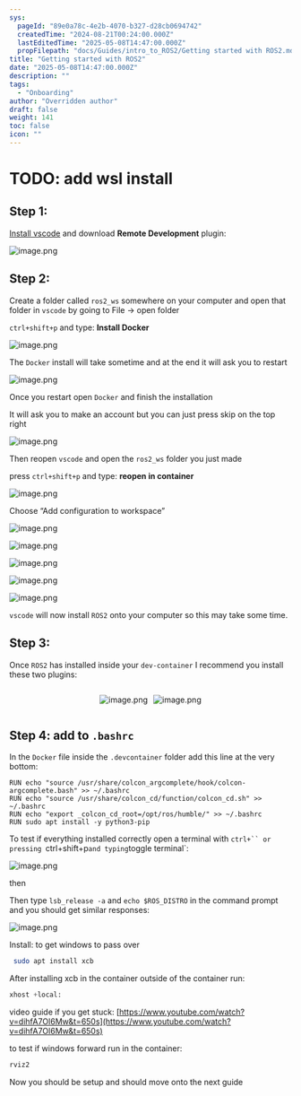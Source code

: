 ```yaml
---
sys:
  pageId: "89e0a78c-4e2b-4070-b327-d28cb0694742"
  createdTime: "2024-08-21T00:24:00.000Z"
  lastEditedTime: "2025-05-08T14:47:00.000Z"
  propFilepath: "docs/Guides/intro_to_ROS2/Getting started with ROS2.md"
title: "Getting started with ROS2"
date: "2025-05-08T14:47:00.000Z"
description: ""
tags:
  - "Onboarding"
author: "Overridden author"
draft: false
weight: 141
toc: false
icon: ""
---
```


# TODO: add wsl install

## Step 1:

[Install vscode](https://code.visualstudio.com/download) and download **Remote Development** plugin:

![image.png](https://prod-files-secure.s3.us-west-2.amazonaws.com/d518164a-d88e-44d1-a4ee-3adb3bd8bce0/efb52993-1881-4a40-b95e-6f020334f022/image.png?X-Amz-Algorithm=AWS4-HMAC-SHA256&X-Amz-Content-Sha256=UNSIGNED-PAYLOAD&X-Amz-Credential=ASIAZI2LB466TIOFUOA7%2F20250509%2Fus-west-2%2Fs3%2Faws4_request&X-Amz-Date=20250509T081214Z&X-Amz-Expires=3600&X-Amz-Security-Token=IQoJb3JpZ2luX2VjEOD%2F%2F%2F%2F%2F%2F%2F%2F%2F%2FwEaCXVzLXdlc3QtMiJHMEUCIQDTeYZrK9EwHCwv30T2rMuK82WsaIpl9uhPnHRQzcJamgIgawdbW5Nkx%2Bwz8E%2FYO8LXwAoZNK%2B8BEsgfOZG7LgNL1EqiAQIif%2F%2F%2F%2F%2F%2F%2F%2F%2F%2FARAAGgw2Mzc0MjMxODM4MDUiDHpnS9i4EE2S6QgxBCrcA1Opu19iP1JN0icThO%2BI0URIgPF4ImEZmOTEjjewUOL2JD0oCltIl53S7L0hrsZR%2ByxXonSaFCWwNctIzWGkvLRTxWg8M4JNFH77qpamC9eKofKi%2B%2FBzRdwzIpZyzR1O6uQLgz1M3LQvkuqrbsrUEHoRiz0s4hZvlIzEv4fXebCE%2Fu908tsVufFHtFxLCJQ7CvI7jW3j5jQbymWBB%2Bqakap08L6hQ3CfVXZptOe6ATLB0fjpc5y0VBZ4tYtRyrS1hYtFinyUPmjBH6S5JEZ9xQp9u6OJPRxv7KBGhLMu7FOaZnToOFR6Z9s%2BNbNOyO8nPykfKryhVd81BZ7h98xQyiAuCGJluBA2R%2BjIMau0SIZEfP7UXgU%2FMf2YwYwU3KMOEWUEstbxiFJlhjPq5frPhQ0vMe0rUk4bWQThNkHjpyBEffEDxUk967hDkmAcIoWkcHOH4wcBVEIx7KWYMnUORlJSSc3IZmVi1JyLNZ8nbZqHSJW09%2FmAfeuw65OX4EqMEW8dsqmWkftN7%2FxIQRx77e7W7u%2B2MNphKV7meBfqe8qX6n3WeFPOkoj48eAnHOM%2BuSVqYC%2B40cgw%2BbkwRHj8Bx%2BM1pJ0%2FSP9eUV%2BD2dN14ggbAbKvqTxNCERCpeDMI7g9sAGOqUBGSYdqLzfu27pbwZ7CoKq6P6BqASWeMcrNqd3Di9QsgreJ8%2Bpec0PKYyn%2FlelRhsnTSLvNyYb0oTRLszXWgfsvJozgJGqrX1XBJqo9V91Udpso0N%2BRrp475RRv5rECI6Zj1bWvvFlyug4l%2B7PRwq%2Bdkph%2BEj72yn2%2B5QEJToYM3Rjcw4mQ4Z00hIEV9IaPQcRe97gfavDUHS9RCZLmRk6HqiczW63&X-Amz-Signature=578fccaaec78f21a28bfedf11e8c62bf318b9302464a7c1276ae81ade47449e6&X-Amz-SignedHeaders=host&x-id=GetObject)

## Step 2:

Create a folder called `ros2_ws` somewhere on your computer and open that folder in `vscode` by going to File → open folder 

`ctrl+shift+p` and type: **Install Docker**

![image.png](https://prod-files-secure.s3.us-west-2.amazonaws.com/d518164a-d88e-44d1-a4ee-3adb3bd8bce0/2269dc0e-1cd5-47ff-bceb-c04ad9b2eab0/image.png?X-Amz-Algorithm=AWS4-HMAC-SHA256&X-Amz-Content-Sha256=UNSIGNED-PAYLOAD&X-Amz-Credential=ASIAZI2LB466TIOFUOA7%2F20250509%2Fus-west-2%2Fs3%2Faws4_request&X-Amz-Date=20250509T081214Z&X-Amz-Expires=3600&X-Amz-Security-Token=IQoJb3JpZ2luX2VjEOD%2F%2F%2F%2F%2F%2F%2F%2F%2F%2FwEaCXVzLXdlc3QtMiJHMEUCIQDTeYZrK9EwHCwv30T2rMuK82WsaIpl9uhPnHRQzcJamgIgawdbW5Nkx%2Bwz8E%2FYO8LXwAoZNK%2B8BEsgfOZG7LgNL1EqiAQIif%2F%2F%2F%2F%2F%2F%2F%2F%2F%2FARAAGgw2Mzc0MjMxODM4MDUiDHpnS9i4EE2S6QgxBCrcA1Opu19iP1JN0icThO%2BI0URIgPF4ImEZmOTEjjewUOL2JD0oCltIl53S7L0hrsZR%2ByxXonSaFCWwNctIzWGkvLRTxWg8M4JNFH77qpamC9eKofKi%2B%2FBzRdwzIpZyzR1O6uQLgz1M3LQvkuqrbsrUEHoRiz0s4hZvlIzEv4fXebCE%2Fu908tsVufFHtFxLCJQ7CvI7jW3j5jQbymWBB%2Bqakap08L6hQ3CfVXZptOe6ATLB0fjpc5y0VBZ4tYtRyrS1hYtFinyUPmjBH6S5JEZ9xQp9u6OJPRxv7KBGhLMu7FOaZnToOFR6Z9s%2BNbNOyO8nPykfKryhVd81BZ7h98xQyiAuCGJluBA2R%2BjIMau0SIZEfP7UXgU%2FMf2YwYwU3KMOEWUEstbxiFJlhjPq5frPhQ0vMe0rUk4bWQThNkHjpyBEffEDxUk967hDkmAcIoWkcHOH4wcBVEIx7KWYMnUORlJSSc3IZmVi1JyLNZ8nbZqHSJW09%2FmAfeuw65OX4EqMEW8dsqmWkftN7%2FxIQRx77e7W7u%2B2MNphKV7meBfqe8qX6n3WeFPOkoj48eAnHOM%2BuSVqYC%2B40cgw%2BbkwRHj8Bx%2BM1pJ0%2FSP9eUV%2BD2dN14ggbAbKvqTxNCERCpeDMI7g9sAGOqUBGSYdqLzfu27pbwZ7CoKq6P6BqASWeMcrNqd3Di9QsgreJ8%2Bpec0PKYyn%2FlelRhsnTSLvNyYb0oTRLszXWgfsvJozgJGqrX1XBJqo9V91Udpso0N%2BRrp475RRv5rECI6Zj1bWvvFlyug4l%2B7PRwq%2Bdkph%2BEj72yn2%2B5QEJToYM3Rjcw4mQ4Z00hIEV9IaPQcRe97gfavDUHS9RCZLmRk6HqiczW63&X-Amz-Signature=d05fa661a384dd3178965bc6f8475118e9cff76148cd6bfb4de4a3d8203fa78d&X-Amz-SignedHeaders=host&x-id=GetObject)

The `Docker` install will take sometime and at the end it will ask you to restart

![image.png](https://prod-files-secure.s3.us-west-2.amazonaws.com/d518164a-d88e-44d1-a4ee-3adb3bd8bce0/ed233f78-be33-4b1f-b89c-9c346c0e961e/image.png?X-Amz-Algorithm=AWS4-HMAC-SHA256&X-Amz-Content-Sha256=UNSIGNED-PAYLOAD&X-Amz-Credential=ASIAZI2LB466TIOFUOA7%2F20250509%2Fus-west-2%2Fs3%2Faws4_request&X-Amz-Date=20250509T081214Z&X-Amz-Expires=3600&X-Amz-Security-Token=IQoJb3JpZ2luX2VjEOD%2F%2F%2F%2F%2F%2F%2F%2F%2F%2FwEaCXVzLXdlc3QtMiJHMEUCIQDTeYZrK9EwHCwv30T2rMuK82WsaIpl9uhPnHRQzcJamgIgawdbW5Nkx%2Bwz8E%2FYO8LXwAoZNK%2B8BEsgfOZG7LgNL1EqiAQIif%2F%2F%2F%2F%2F%2F%2F%2F%2F%2FARAAGgw2Mzc0MjMxODM4MDUiDHpnS9i4EE2S6QgxBCrcA1Opu19iP1JN0icThO%2BI0URIgPF4ImEZmOTEjjewUOL2JD0oCltIl53S7L0hrsZR%2ByxXonSaFCWwNctIzWGkvLRTxWg8M4JNFH77qpamC9eKofKi%2B%2FBzRdwzIpZyzR1O6uQLgz1M3LQvkuqrbsrUEHoRiz0s4hZvlIzEv4fXebCE%2Fu908tsVufFHtFxLCJQ7CvI7jW3j5jQbymWBB%2Bqakap08L6hQ3CfVXZptOe6ATLB0fjpc5y0VBZ4tYtRyrS1hYtFinyUPmjBH6S5JEZ9xQp9u6OJPRxv7KBGhLMu7FOaZnToOFR6Z9s%2BNbNOyO8nPykfKryhVd81BZ7h98xQyiAuCGJluBA2R%2BjIMau0SIZEfP7UXgU%2FMf2YwYwU3KMOEWUEstbxiFJlhjPq5frPhQ0vMe0rUk4bWQThNkHjpyBEffEDxUk967hDkmAcIoWkcHOH4wcBVEIx7KWYMnUORlJSSc3IZmVi1JyLNZ8nbZqHSJW09%2FmAfeuw65OX4EqMEW8dsqmWkftN7%2FxIQRx77e7W7u%2B2MNphKV7meBfqe8qX6n3WeFPOkoj48eAnHOM%2BuSVqYC%2B40cgw%2BbkwRHj8Bx%2BM1pJ0%2FSP9eUV%2BD2dN14ggbAbKvqTxNCERCpeDMI7g9sAGOqUBGSYdqLzfu27pbwZ7CoKq6P6BqASWeMcrNqd3Di9QsgreJ8%2Bpec0PKYyn%2FlelRhsnTSLvNyYb0oTRLszXWgfsvJozgJGqrX1XBJqo9V91Udpso0N%2BRrp475RRv5rECI6Zj1bWvvFlyug4l%2B7PRwq%2Bdkph%2BEj72yn2%2B5QEJToYM3Rjcw4mQ4Z00hIEV9IaPQcRe97gfavDUHS9RCZLmRk6HqiczW63&X-Amz-Signature=66a88eca7759f871c107b6d4ceba0b8c55bb95bce7a293f156698855d1ba3dd8&X-Amz-SignedHeaders=host&x-id=GetObject)

Once you restart open `Docker` and finish the installation

It will ask you to make an account but you can just press skip on the top right

![image.png](https://prod-files-secure.s3.us-west-2.amazonaws.com/d518164a-d88e-44d1-a4ee-3adb3bd8bce0/21010ad9-1659-4fd9-9f59-9932a09b2a3d/image.png?X-Amz-Algorithm=AWS4-HMAC-SHA256&X-Amz-Content-Sha256=UNSIGNED-PAYLOAD&X-Amz-Credential=ASIAZI2LB466TIOFUOA7%2F20250509%2Fus-west-2%2Fs3%2Faws4_request&X-Amz-Date=20250509T081214Z&X-Amz-Expires=3600&X-Amz-Security-Token=IQoJb3JpZ2luX2VjEOD%2F%2F%2F%2F%2F%2F%2F%2F%2F%2FwEaCXVzLXdlc3QtMiJHMEUCIQDTeYZrK9EwHCwv30T2rMuK82WsaIpl9uhPnHRQzcJamgIgawdbW5Nkx%2Bwz8E%2FYO8LXwAoZNK%2B8BEsgfOZG7LgNL1EqiAQIif%2F%2F%2F%2F%2F%2F%2F%2F%2F%2FARAAGgw2Mzc0MjMxODM4MDUiDHpnS9i4EE2S6QgxBCrcA1Opu19iP1JN0icThO%2BI0URIgPF4ImEZmOTEjjewUOL2JD0oCltIl53S7L0hrsZR%2ByxXonSaFCWwNctIzWGkvLRTxWg8M4JNFH77qpamC9eKofKi%2B%2FBzRdwzIpZyzR1O6uQLgz1M3LQvkuqrbsrUEHoRiz0s4hZvlIzEv4fXebCE%2Fu908tsVufFHtFxLCJQ7CvI7jW3j5jQbymWBB%2Bqakap08L6hQ3CfVXZptOe6ATLB0fjpc5y0VBZ4tYtRyrS1hYtFinyUPmjBH6S5JEZ9xQp9u6OJPRxv7KBGhLMu7FOaZnToOFR6Z9s%2BNbNOyO8nPykfKryhVd81BZ7h98xQyiAuCGJluBA2R%2BjIMau0SIZEfP7UXgU%2FMf2YwYwU3KMOEWUEstbxiFJlhjPq5frPhQ0vMe0rUk4bWQThNkHjpyBEffEDxUk967hDkmAcIoWkcHOH4wcBVEIx7KWYMnUORlJSSc3IZmVi1JyLNZ8nbZqHSJW09%2FmAfeuw65OX4EqMEW8dsqmWkftN7%2FxIQRx77e7W7u%2B2MNphKV7meBfqe8qX6n3WeFPOkoj48eAnHOM%2BuSVqYC%2B40cgw%2BbkwRHj8Bx%2BM1pJ0%2FSP9eUV%2BD2dN14ggbAbKvqTxNCERCpeDMI7g9sAGOqUBGSYdqLzfu27pbwZ7CoKq6P6BqASWeMcrNqd3Di9QsgreJ8%2Bpec0PKYyn%2FlelRhsnTSLvNyYb0oTRLszXWgfsvJozgJGqrX1XBJqo9V91Udpso0N%2BRrp475RRv5rECI6Zj1bWvvFlyug4l%2B7PRwq%2Bdkph%2BEj72yn2%2B5QEJToYM3Rjcw4mQ4Z00hIEV9IaPQcRe97gfavDUHS9RCZLmRk6HqiczW63&X-Amz-Signature=5a0d0f469f658527e59af47faf2c47ff6cfd32ae1ad09d6e48b971eb5480f405&X-Amz-SignedHeaders=host&x-id=GetObject)

Then reopen `vscode` and open the `ros2_ws` folder you just made

press `ctrl+shift+p` and type: **reopen in container**

![image.png](https://prod-files-secure.s3.us-west-2.amazonaws.com/d518164a-d88e-44d1-a4ee-3adb3bd8bce0/4e93b8c2-41ad-488c-8095-c74205196118/image.png?X-Amz-Algorithm=AWS4-HMAC-SHA256&X-Amz-Content-Sha256=UNSIGNED-PAYLOAD&X-Amz-Credential=ASIAZI2LB466TIOFUOA7%2F20250509%2Fus-west-2%2Fs3%2Faws4_request&X-Amz-Date=20250509T081214Z&X-Amz-Expires=3600&X-Amz-Security-Token=IQoJb3JpZ2luX2VjEOD%2F%2F%2F%2F%2F%2F%2F%2F%2F%2FwEaCXVzLXdlc3QtMiJHMEUCIQDTeYZrK9EwHCwv30T2rMuK82WsaIpl9uhPnHRQzcJamgIgawdbW5Nkx%2Bwz8E%2FYO8LXwAoZNK%2B8BEsgfOZG7LgNL1EqiAQIif%2F%2F%2F%2F%2F%2F%2F%2F%2F%2FARAAGgw2Mzc0MjMxODM4MDUiDHpnS9i4EE2S6QgxBCrcA1Opu19iP1JN0icThO%2BI0URIgPF4ImEZmOTEjjewUOL2JD0oCltIl53S7L0hrsZR%2ByxXonSaFCWwNctIzWGkvLRTxWg8M4JNFH77qpamC9eKofKi%2B%2FBzRdwzIpZyzR1O6uQLgz1M3LQvkuqrbsrUEHoRiz0s4hZvlIzEv4fXebCE%2Fu908tsVufFHtFxLCJQ7CvI7jW3j5jQbymWBB%2Bqakap08L6hQ3CfVXZptOe6ATLB0fjpc5y0VBZ4tYtRyrS1hYtFinyUPmjBH6S5JEZ9xQp9u6OJPRxv7KBGhLMu7FOaZnToOFR6Z9s%2BNbNOyO8nPykfKryhVd81BZ7h98xQyiAuCGJluBA2R%2BjIMau0SIZEfP7UXgU%2FMf2YwYwU3KMOEWUEstbxiFJlhjPq5frPhQ0vMe0rUk4bWQThNkHjpyBEffEDxUk967hDkmAcIoWkcHOH4wcBVEIx7KWYMnUORlJSSc3IZmVi1JyLNZ8nbZqHSJW09%2FmAfeuw65OX4EqMEW8dsqmWkftN7%2FxIQRx77e7W7u%2B2MNphKV7meBfqe8qX6n3WeFPOkoj48eAnHOM%2BuSVqYC%2B40cgw%2BbkwRHj8Bx%2BM1pJ0%2FSP9eUV%2BD2dN14ggbAbKvqTxNCERCpeDMI7g9sAGOqUBGSYdqLzfu27pbwZ7CoKq6P6BqASWeMcrNqd3Di9QsgreJ8%2Bpec0PKYyn%2FlelRhsnTSLvNyYb0oTRLszXWgfsvJozgJGqrX1XBJqo9V91Udpso0N%2BRrp475RRv5rECI6Zj1bWvvFlyug4l%2B7PRwq%2Bdkph%2BEj72yn2%2B5QEJToYM3Rjcw4mQ4Z00hIEV9IaPQcRe97gfavDUHS9RCZLmRk6HqiczW63&X-Amz-Signature=572ad82a4f6fa8ab7d631a37e803efe40b8ba4393fa022956a43a6f692640311&X-Amz-SignedHeaders=host&x-id=GetObject)

Choose “Add configuration to workspace”

![image.png](https://prod-files-secure.s3.us-west-2.amazonaws.com/d518164a-d88e-44d1-a4ee-3adb3bd8bce0/9560b282-5060-4989-ba37-97e7b2c22476/image.png?X-Amz-Algorithm=AWS4-HMAC-SHA256&X-Amz-Content-Sha256=UNSIGNED-PAYLOAD&X-Amz-Credential=ASIAZI2LB466TIOFUOA7%2F20250509%2Fus-west-2%2Fs3%2Faws4_request&X-Amz-Date=20250509T081214Z&X-Amz-Expires=3600&X-Amz-Security-Token=IQoJb3JpZ2luX2VjEOD%2F%2F%2F%2F%2F%2F%2F%2F%2F%2FwEaCXVzLXdlc3QtMiJHMEUCIQDTeYZrK9EwHCwv30T2rMuK82WsaIpl9uhPnHRQzcJamgIgawdbW5Nkx%2Bwz8E%2FYO8LXwAoZNK%2B8BEsgfOZG7LgNL1EqiAQIif%2F%2F%2F%2F%2F%2F%2F%2F%2F%2FARAAGgw2Mzc0MjMxODM4MDUiDHpnS9i4EE2S6QgxBCrcA1Opu19iP1JN0icThO%2BI0URIgPF4ImEZmOTEjjewUOL2JD0oCltIl53S7L0hrsZR%2ByxXonSaFCWwNctIzWGkvLRTxWg8M4JNFH77qpamC9eKofKi%2B%2FBzRdwzIpZyzR1O6uQLgz1M3LQvkuqrbsrUEHoRiz0s4hZvlIzEv4fXebCE%2Fu908tsVufFHtFxLCJQ7CvI7jW3j5jQbymWBB%2Bqakap08L6hQ3CfVXZptOe6ATLB0fjpc5y0VBZ4tYtRyrS1hYtFinyUPmjBH6S5JEZ9xQp9u6OJPRxv7KBGhLMu7FOaZnToOFR6Z9s%2BNbNOyO8nPykfKryhVd81BZ7h98xQyiAuCGJluBA2R%2BjIMau0SIZEfP7UXgU%2FMf2YwYwU3KMOEWUEstbxiFJlhjPq5frPhQ0vMe0rUk4bWQThNkHjpyBEffEDxUk967hDkmAcIoWkcHOH4wcBVEIx7KWYMnUORlJSSc3IZmVi1JyLNZ8nbZqHSJW09%2FmAfeuw65OX4EqMEW8dsqmWkftN7%2FxIQRx77e7W7u%2B2MNphKV7meBfqe8qX6n3WeFPOkoj48eAnHOM%2BuSVqYC%2B40cgw%2BbkwRHj8Bx%2BM1pJ0%2FSP9eUV%2BD2dN14ggbAbKvqTxNCERCpeDMI7g9sAGOqUBGSYdqLzfu27pbwZ7CoKq6P6BqASWeMcrNqd3Di9QsgreJ8%2Bpec0PKYyn%2FlelRhsnTSLvNyYb0oTRLszXWgfsvJozgJGqrX1XBJqo9V91Udpso0N%2BRrp475RRv5rECI6Zj1bWvvFlyug4l%2B7PRwq%2Bdkph%2BEj72yn2%2B5QEJToYM3Rjcw4mQ4Z00hIEV9IaPQcRe97gfavDUHS9RCZLmRk6HqiczW63&X-Amz-Signature=b71f1ff73271c7572048f8a3c56438696d8f86c26896c0bef71145bfc5f11871&X-Amz-SignedHeaders=host&x-id=GetObject)

![image.png](https://prod-files-secure.s3.us-west-2.amazonaws.com/d518164a-d88e-44d1-a4ee-3adb3bd8bce0/2ee63f81-886b-48e8-a553-dc6e5eac99e4/image.png?X-Amz-Algorithm=AWS4-HMAC-SHA256&X-Amz-Content-Sha256=UNSIGNED-PAYLOAD&X-Amz-Credential=ASIAZI2LB466TIOFUOA7%2F20250509%2Fus-west-2%2Fs3%2Faws4_request&X-Amz-Date=20250509T081214Z&X-Amz-Expires=3600&X-Amz-Security-Token=IQoJb3JpZ2luX2VjEOD%2F%2F%2F%2F%2F%2F%2F%2F%2F%2FwEaCXVzLXdlc3QtMiJHMEUCIQDTeYZrK9EwHCwv30T2rMuK82WsaIpl9uhPnHRQzcJamgIgawdbW5Nkx%2Bwz8E%2FYO8LXwAoZNK%2B8BEsgfOZG7LgNL1EqiAQIif%2F%2F%2F%2F%2F%2F%2F%2F%2F%2FARAAGgw2Mzc0MjMxODM4MDUiDHpnS9i4EE2S6QgxBCrcA1Opu19iP1JN0icThO%2BI0URIgPF4ImEZmOTEjjewUOL2JD0oCltIl53S7L0hrsZR%2ByxXonSaFCWwNctIzWGkvLRTxWg8M4JNFH77qpamC9eKofKi%2B%2FBzRdwzIpZyzR1O6uQLgz1M3LQvkuqrbsrUEHoRiz0s4hZvlIzEv4fXebCE%2Fu908tsVufFHtFxLCJQ7CvI7jW3j5jQbymWBB%2Bqakap08L6hQ3CfVXZptOe6ATLB0fjpc5y0VBZ4tYtRyrS1hYtFinyUPmjBH6S5JEZ9xQp9u6OJPRxv7KBGhLMu7FOaZnToOFR6Z9s%2BNbNOyO8nPykfKryhVd81BZ7h98xQyiAuCGJluBA2R%2BjIMau0SIZEfP7UXgU%2FMf2YwYwU3KMOEWUEstbxiFJlhjPq5frPhQ0vMe0rUk4bWQThNkHjpyBEffEDxUk967hDkmAcIoWkcHOH4wcBVEIx7KWYMnUORlJSSc3IZmVi1JyLNZ8nbZqHSJW09%2FmAfeuw65OX4EqMEW8dsqmWkftN7%2FxIQRx77e7W7u%2B2MNphKV7meBfqe8qX6n3WeFPOkoj48eAnHOM%2BuSVqYC%2B40cgw%2BbkwRHj8Bx%2BM1pJ0%2FSP9eUV%2BD2dN14ggbAbKvqTxNCERCpeDMI7g9sAGOqUBGSYdqLzfu27pbwZ7CoKq6P6BqASWeMcrNqd3Di9QsgreJ8%2Bpec0PKYyn%2FlelRhsnTSLvNyYb0oTRLszXWgfsvJozgJGqrX1XBJqo9V91Udpso0N%2BRrp475RRv5rECI6Zj1bWvvFlyug4l%2B7PRwq%2Bdkph%2BEj72yn2%2B5QEJToYM3Rjcw4mQ4Z00hIEV9IaPQcRe97gfavDUHS9RCZLmRk6HqiczW63&X-Amz-Signature=22c30a1ba5aa71828e93d9d1cbbc557f48b69d8da5f8634c8ac4eb6c138707cf&X-Amz-SignedHeaders=host&x-id=GetObject)

![image.png](https://prod-files-secure.s3.us-west-2.amazonaws.com/d518164a-d88e-44d1-a4ee-3adb3bd8bce0/ae1580b2-b048-407e-aed9-b584224a7a04/image.png?X-Amz-Algorithm=AWS4-HMAC-SHA256&X-Amz-Content-Sha256=UNSIGNED-PAYLOAD&X-Amz-Credential=ASIAZI2LB466TIOFUOA7%2F20250509%2Fus-west-2%2Fs3%2Faws4_request&X-Amz-Date=20250509T081214Z&X-Amz-Expires=3600&X-Amz-Security-Token=IQoJb3JpZ2luX2VjEOD%2F%2F%2F%2F%2F%2F%2F%2F%2F%2FwEaCXVzLXdlc3QtMiJHMEUCIQDTeYZrK9EwHCwv30T2rMuK82WsaIpl9uhPnHRQzcJamgIgawdbW5Nkx%2Bwz8E%2FYO8LXwAoZNK%2B8BEsgfOZG7LgNL1EqiAQIif%2F%2F%2F%2F%2F%2F%2F%2F%2F%2FARAAGgw2Mzc0MjMxODM4MDUiDHpnS9i4EE2S6QgxBCrcA1Opu19iP1JN0icThO%2BI0URIgPF4ImEZmOTEjjewUOL2JD0oCltIl53S7L0hrsZR%2ByxXonSaFCWwNctIzWGkvLRTxWg8M4JNFH77qpamC9eKofKi%2B%2FBzRdwzIpZyzR1O6uQLgz1M3LQvkuqrbsrUEHoRiz0s4hZvlIzEv4fXebCE%2Fu908tsVufFHtFxLCJQ7CvI7jW3j5jQbymWBB%2Bqakap08L6hQ3CfVXZptOe6ATLB0fjpc5y0VBZ4tYtRyrS1hYtFinyUPmjBH6S5JEZ9xQp9u6OJPRxv7KBGhLMu7FOaZnToOFR6Z9s%2BNbNOyO8nPykfKryhVd81BZ7h98xQyiAuCGJluBA2R%2BjIMau0SIZEfP7UXgU%2FMf2YwYwU3KMOEWUEstbxiFJlhjPq5frPhQ0vMe0rUk4bWQThNkHjpyBEffEDxUk967hDkmAcIoWkcHOH4wcBVEIx7KWYMnUORlJSSc3IZmVi1JyLNZ8nbZqHSJW09%2FmAfeuw65OX4EqMEW8dsqmWkftN7%2FxIQRx77e7W7u%2B2MNphKV7meBfqe8qX6n3WeFPOkoj48eAnHOM%2BuSVqYC%2B40cgw%2BbkwRHj8Bx%2BM1pJ0%2FSP9eUV%2BD2dN14ggbAbKvqTxNCERCpeDMI7g9sAGOqUBGSYdqLzfu27pbwZ7CoKq6P6BqASWeMcrNqd3Di9QsgreJ8%2Bpec0PKYyn%2FlelRhsnTSLvNyYb0oTRLszXWgfsvJozgJGqrX1XBJqo9V91Udpso0N%2BRrp475RRv5rECI6Zj1bWvvFlyug4l%2B7PRwq%2Bdkph%2BEj72yn2%2B5QEJToYM3Rjcw4mQ4Z00hIEV9IaPQcRe97gfavDUHS9RCZLmRk6HqiczW63&X-Amz-Signature=c1071f2555b9d50d38889fd739b27bf3fcf11942b826777956ca3b50ebcf3722&X-Amz-SignedHeaders=host&x-id=GetObject)

![image.png](https://prod-files-secure.s3.us-west-2.amazonaws.com/d518164a-d88e-44d1-a4ee-3adb3bd8bce0/53255b28-f75e-430f-b9e3-c0ac8577e42b/image.png?X-Amz-Algorithm=AWS4-HMAC-SHA256&X-Amz-Content-Sha256=UNSIGNED-PAYLOAD&X-Amz-Credential=ASIAZI2LB466TIOFUOA7%2F20250509%2Fus-west-2%2Fs3%2Faws4_request&X-Amz-Date=20250509T081214Z&X-Amz-Expires=3600&X-Amz-Security-Token=IQoJb3JpZ2luX2VjEOD%2F%2F%2F%2F%2F%2F%2F%2F%2F%2FwEaCXVzLXdlc3QtMiJHMEUCIQDTeYZrK9EwHCwv30T2rMuK82WsaIpl9uhPnHRQzcJamgIgawdbW5Nkx%2Bwz8E%2FYO8LXwAoZNK%2B8BEsgfOZG7LgNL1EqiAQIif%2F%2F%2F%2F%2F%2F%2F%2F%2F%2FARAAGgw2Mzc0MjMxODM4MDUiDHpnS9i4EE2S6QgxBCrcA1Opu19iP1JN0icThO%2BI0URIgPF4ImEZmOTEjjewUOL2JD0oCltIl53S7L0hrsZR%2ByxXonSaFCWwNctIzWGkvLRTxWg8M4JNFH77qpamC9eKofKi%2B%2FBzRdwzIpZyzR1O6uQLgz1M3LQvkuqrbsrUEHoRiz0s4hZvlIzEv4fXebCE%2Fu908tsVufFHtFxLCJQ7CvI7jW3j5jQbymWBB%2Bqakap08L6hQ3CfVXZptOe6ATLB0fjpc5y0VBZ4tYtRyrS1hYtFinyUPmjBH6S5JEZ9xQp9u6OJPRxv7KBGhLMu7FOaZnToOFR6Z9s%2BNbNOyO8nPykfKryhVd81BZ7h98xQyiAuCGJluBA2R%2BjIMau0SIZEfP7UXgU%2FMf2YwYwU3KMOEWUEstbxiFJlhjPq5frPhQ0vMe0rUk4bWQThNkHjpyBEffEDxUk967hDkmAcIoWkcHOH4wcBVEIx7KWYMnUORlJSSc3IZmVi1JyLNZ8nbZqHSJW09%2FmAfeuw65OX4EqMEW8dsqmWkftN7%2FxIQRx77e7W7u%2B2MNphKV7meBfqe8qX6n3WeFPOkoj48eAnHOM%2BuSVqYC%2B40cgw%2BbkwRHj8Bx%2BM1pJ0%2FSP9eUV%2BD2dN14ggbAbKvqTxNCERCpeDMI7g9sAGOqUBGSYdqLzfu27pbwZ7CoKq6P6BqASWeMcrNqd3Di9QsgreJ8%2Bpec0PKYyn%2FlelRhsnTSLvNyYb0oTRLszXWgfsvJozgJGqrX1XBJqo9V91Udpso0N%2BRrp475RRv5rECI6Zj1bWvvFlyug4l%2B7PRwq%2Bdkph%2BEj72yn2%2B5QEJToYM3Rjcw4mQ4Z00hIEV9IaPQcRe97gfavDUHS9RCZLmRk6HqiczW63&X-Amz-Signature=d6380cbaa2c76a6ca23bc515532a789142875c2b4cce041a21d20ccce10a85c0&X-Amz-SignedHeaders=host&x-id=GetObject)

![image.png](https://prod-files-secure.s3.us-west-2.amazonaws.com/d518164a-d88e-44d1-a4ee-3adb3bd8bce0/7c562767-5af9-4ffb-97d1-327bcdf4ee00/image.png?X-Amz-Algorithm=AWS4-HMAC-SHA256&X-Amz-Content-Sha256=UNSIGNED-PAYLOAD&X-Amz-Credential=ASIAZI2LB466TIOFUOA7%2F20250509%2Fus-west-2%2Fs3%2Faws4_request&X-Amz-Date=20250509T081214Z&X-Amz-Expires=3600&X-Amz-Security-Token=IQoJb3JpZ2luX2VjEOD%2F%2F%2F%2F%2F%2F%2F%2F%2F%2FwEaCXVzLXdlc3QtMiJHMEUCIQDTeYZrK9EwHCwv30T2rMuK82WsaIpl9uhPnHRQzcJamgIgawdbW5Nkx%2Bwz8E%2FYO8LXwAoZNK%2B8BEsgfOZG7LgNL1EqiAQIif%2F%2F%2F%2F%2F%2F%2F%2F%2F%2FARAAGgw2Mzc0MjMxODM4MDUiDHpnS9i4EE2S6QgxBCrcA1Opu19iP1JN0icThO%2BI0URIgPF4ImEZmOTEjjewUOL2JD0oCltIl53S7L0hrsZR%2ByxXonSaFCWwNctIzWGkvLRTxWg8M4JNFH77qpamC9eKofKi%2B%2FBzRdwzIpZyzR1O6uQLgz1M3LQvkuqrbsrUEHoRiz0s4hZvlIzEv4fXebCE%2Fu908tsVufFHtFxLCJQ7CvI7jW3j5jQbymWBB%2Bqakap08L6hQ3CfVXZptOe6ATLB0fjpc5y0VBZ4tYtRyrS1hYtFinyUPmjBH6S5JEZ9xQp9u6OJPRxv7KBGhLMu7FOaZnToOFR6Z9s%2BNbNOyO8nPykfKryhVd81BZ7h98xQyiAuCGJluBA2R%2BjIMau0SIZEfP7UXgU%2FMf2YwYwU3KMOEWUEstbxiFJlhjPq5frPhQ0vMe0rUk4bWQThNkHjpyBEffEDxUk967hDkmAcIoWkcHOH4wcBVEIx7KWYMnUORlJSSc3IZmVi1JyLNZ8nbZqHSJW09%2FmAfeuw65OX4EqMEW8dsqmWkftN7%2FxIQRx77e7W7u%2B2MNphKV7meBfqe8qX6n3WeFPOkoj48eAnHOM%2BuSVqYC%2B40cgw%2BbkwRHj8Bx%2BM1pJ0%2FSP9eUV%2BD2dN14ggbAbKvqTxNCERCpeDMI7g9sAGOqUBGSYdqLzfu27pbwZ7CoKq6P6BqASWeMcrNqd3Di9QsgreJ8%2Bpec0PKYyn%2FlelRhsnTSLvNyYb0oTRLszXWgfsvJozgJGqrX1XBJqo9V91Udpso0N%2BRrp475RRv5rECI6Zj1bWvvFlyug4l%2B7PRwq%2Bdkph%2BEj72yn2%2B5QEJToYM3Rjcw4mQ4Z00hIEV9IaPQcRe97gfavDUHS9RCZLmRk6HqiczW63&X-Amz-Signature=93d351d769557acb9799bde9007714c67e081e87d93b12a20c2e59b60cc26867&X-Amz-SignedHeaders=host&x-id=GetObject)

`vscode` will now install `ROS2` onto your computer so this may take some time.

## Step 3:

Once `ROS2` has installed inside your `dev-container` I recommend you install these two plugins:

<div style="display: flex;flex-direction: row; column-gap:10px; max-width: 630px;justify-content: center;">
<div>

![image.png](https://prod-files-secure.s3.us-west-2.amazonaws.com/d518164a-d88e-44d1-a4ee-3adb3bd8bce0/3fc3d550-5a54-4ba1-ba6b-faa01cdb7369/image.png?X-Amz-Algorithm=AWS4-HMAC-SHA256&X-Amz-Content-Sha256=UNSIGNED-PAYLOAD&X-Amz-Credential=ASIAZI2LB466QUHHQQED%2F20250509%2Fus-west-2%2Fs3%2Faws4_request&X-Amz-Date=20250509T081223Z&X-Amz-Expires=3600&X-Amz-Security-Token=IQoJb3JpZ2luX2VjEOD%2F%2F%2F%2F%2F%2F%2F%2F%2F%2FwEaCXVzLXdlc3QtMiJGMEQCIE4OI%2BgK5USHCniV57wYvrUOMzlqADXi5wlMMbSn8o%2FXAiAhQCIa7wDuoBo24J2y5cyDUKJZpjc4wzqSbf41kGu5pSqIBAiJ%2F%2F%2F%2F%2F%2F%2F%2F%2F%2F8BEAAaDDYzNzQyMzE4MzgwNSIMzyPhLXnLjmjOCYDiKtwDyRwLrigWgEP7iAOZEAvEt1O9hGusTKXYCKdbBYCliw77zqMRtm4mTHsGnanD7jQVB0TliTdMMwzIxbfgBHsp0hiL9%2BdzUqhUpymEorj4wotLCoOoV7f%2Ft4HjN%2BzAeoFluj9EW8m5Xf2A8wexCo2rxXYw6TgWtcW04V234BFHG5R5Ju5f6Vl33h9mdX6dq5bP1a5H6ARPz1nN3RNXWuBtw3ctzmEMbN9iSqiYehRKv%2FM7ERLwqfCyjQx5PDraAbgPFyl4ZVzYVDYerxf95wIyPnhb20NyDdyUq%2FRGkWKIQNy67ylsc7M8I%2FoyuxAx2hMIiUiRJJn6L3C%2BPbpz6F38iTSk%2BaegAXNQPeF0SFwOeg8z0jqLeYkPaKPgkWzIrpsOfV7le7CKDoB3Cb8h%2F%2FyS%2B4D12WziUsH54vqYVTyyDYRQNrhwYwOhPalxRtfJOS7QENPjP92RFb%2B7g6ulOwOyiWJna%2Fm7PK25x%2F1WTtWWuP%2FQwuWf1OcW04RiCGtL%2BCwEAwKYJuNXJXsiOYw3aPUE99MTl2PW%2Bb7nHE2ntseCUOqwn1TSa21%2BStP8MWDmcm3zNLFLB3kDbNban5eJsU8Ku9xZ%2Bh0kFp7BZDXzLsCnor3OrMUvl2N8CBOE4jIwieD2wAY6pgECx7RSVOrH%2F2q6Aicjudysj0VpNj8%2F0cdV35n0tRo1Sta0YviXF3dvXmAh7WZb0nEIICp75atKQc9YsQxfWg44av3jQf3mpgqhCsrFTUGEzIexb4abhiGjsW2Txep9EcJ6nVnpQkvOdTsDCkbMZSQnWZqKlYJqbvWFhK9bDypLoeP%2BLjkBlDx5kjn7JABnxq2dW5gJKf%2FMp4A91DdUK0ywKgoO0HDM&X-Amz-Signature=b1570dcbdf85ea12eb501b94a0ae641b69727248e61003d61a9935f4d71a7e52&X-Amz-SignedHeaders=host&x-id=GetObject)

</div>
<div>

![image.png](https://prod-files-secure.s3.us-west-2.amazonaws.com/d518164a-d88e-44d1-a4ee-3adb3bd8bce0/d994cc66-13c2-4093-a5a3-f84cf4601a82/image.png?X-Amz-Algorithm=AWS4-HMAC-SHA256&X-Amz-Content-Sha256=UNSIGNED-PAYLOAD&X-Amz-Credential=ASIAZI2LB466XAYEQAG4%2F20250509%2Fus-west-2%2Fs3%2Faws4_request&X-Amz-Date=20250509T081223Z&X-Amz-Expires=3600&X-Amz-Security-Token=IQoJb3JpZ2luX2VjEOD%2F%2F%2F%2F%2F%2F%2F%2F%2F%2FwEaCXVzLXdlc3QtMiJHMEUCIQDJr2QGfk2FklmJzk89JwYcudlOde%2Bj4WjJ02W3QZJh4gIgZrK92GtszcG8LF1w7MCJWQ7%2BAeO8ZU7e0zFI5D03VcUqiAQIif%2F%2F%2F%2F%2F%2F%2F%2F%2F%2FARAAGgw2Mzc0MjMxODM4MDUiDDWZPOWTG4lS6SZcQircAzVdcy594Jzdxuyp1PmNeoD90mDtEPIPTzncIE0SXDbkdXztrDcM7kDeH5JpIC%2FX7hER1r7l3Wvbn7ZdEHuxJ56W17ikTwaPFMN34N7lPszioWz5vBlE0MIEIU7jNitfGSjoRAhoigBSe9HQSynlwzwh%2FCtR7%2ByeZxK7UuCdQOWNGJCqoLrgxZ%2FKiHhKiYpcoI1UDWJ%2FzLxMGaiZ%2FO%2FhLR3vpwTlqZKbIXY7WgA3Qy6wPUXcNotnOX%2BYxBJ%2Fc3qqDov3gs1hVgw1r%2BTruQpf2ThFxENK%2Bk3hv%2FrsfsuN%2FWj0auP96NqXIO99xSfflIv7TlkrnIHhpZHBxfhCmP0Vq1iK9I2l9NOpKSw4ZeuyperGq%2F5teLOP2997FZCekvHTZxnWCNFF%2BGQyShr2p8uBvb97NDiDRlfvZIRKUeLXTS2mN9zz41GFPJexHYcHCGI8%2F0J6N6QfeRg2SQF%2F09D2IahzPT%2FqPwnthnRVixFnRVqpWdJkd7Nq9DtEecOg13oKRIRjKBFq9w4d67JbkeL8Q0Lf3spQGg7KeAEfp3T9le3OJWKAn5x9%2BYRHPjCCsLHvsrdrlVYWthQ98eL%2Fz7PrOjt6E8nGPvN2nGjWQ0RhTeTJ9Ifiv6V5HG7KKveSMJ%2Fg9sAGOqUB3N4CjI5QUe9dqtvUMH5SYCN7KVGhTC%2F3lXquJIyv%2FoeOqRVCqt5vHrNzgqUuvWfT2CVOcKj94SwIBOoOBQkN6HHdw5PrTRFeL0OUtBugc2pGQNdrYerH0m2edq2ZoW%2FJ9JaKzbzd9uonpo%2FEiJNEwFML%2FJSR%2FOaJz%2FDGPtMfCSqH8BFggaFo4D3k2O2k9wgfVnpMH07T5gk5xuZfcQmyPX4w6HK8&X-Amz-Signature=70f556ace2605de672817bdb20f7671aa7f763d28ac9b0819de27a2ca2f39631&X-Amz-SignedHeaders=host&x-id=GetObject)

</div>
</div>

## Step 4: add to `.bashrc`

In the `Docker` file inside the `.devcontainer` folder add this line at the very bottom: 

```docker
RUN echo "source /usr/share/colcon_argcomplete/hook/colcon-argcomplete.bash" >> ~/.bashrc
RUN echo "source /usr/share/colcon_cd/function/colcon_cd.sh" >> ~/.bashrc
RUN echo "export _colcon_cd_root=/opt/ros/humble/" >> ~/.bashrc
RUN sudo apt install -y python3-pip 
```

To test if everything installed correctly open a terminal with `ctrl+`` or pressing `ctrl+shift+p` and typing `toggle terminal`:

![image.png](https://prod-files-secure.s3.us-west-2.amazonaws.com/d518164a-d88e-44d1-a4ee-3adb3bd8bce0/6a4943d8-b04e-4c02-9a58-775f3384d1a5/image.png?X-Amz-Algorithm=AWS4-HMAC-SHA256&X-Amz-Content-Sha256=UNSIGNED-PAYLOAD&X-Amz-Credential=ASIAZI2LB466TIOFUOA7%2F20250509%2Fus-west-2%2Fs3%2Faws4_request&X-Amz-Date=20250509T081214Z&X-Amz-Expires=3600&X-Amz-Security-Token=IQoJb3JpZ2luX2VjEOD%2F%2F%2F%2F%2F%2F%2F%2F%2F%2FwEaCXVzLXdlc3QtMiJHMEUCIQDTeYZrK9EwHCwv30T2rMuK82WsaIpl9uhPnHRQzcJamgIgawdbW5Nkx%2Bwz8E%2FYO8LXwAoZNK%2B8BEsgfOZG7LgNL1EqiAQIif%2F%2F%2F%2F%2F%2F%2F%2F%2F%2FARAAGgw2Mzc0MjMxODM4MDUiDHpnS9i4EE2S6QgxBCrcA1Opu19iP1JN0icThO%2BI0URIgPF4ImEZmOTEjjewUOL2JD0oCltIl53S7L0hrsZR%2ByxXonSaFCWwNctIzWGkvLRTxWg8M4JNFH77qpamC9eKofKi%2B%2FBzRdwzIpZyzR1O6uQLgz1M3LQvkuqrbsrUEHoRiz0s4hZvlIzEv4fXebCE%2Fu908tsVufFHtFxLCJQ7CvI7jW3j5jQbymWBB%2Bqakap08L6hQ3CfVXZptOe6ATLB0fjpc5y0VBZ4tYtRyrS1hYtFinyUPmjBH6S5JEZ9xQp9u6OJPRxv7KBGhLMu7FOaZnToOFR6Z9s%2BNbNOyO8nPykfKryhVd81BZ7h98xQyiAuCGJluBA2R%2BjIMau0SIZEfP7UXgU%2FMf2YwYwU3KMOEWUEstbxiFJlhjPq5frPhQ0vMe0rUk4bWQThNkHjpyBEffEDxUk967hDkmAcIoWkcHOH4wcBVEIx7KWYMnUORlJSSc3IZmVi1JyLNZ8nbZqHSJW09%2FmAfeuw65OX4EqMEW8dsqmWkftN7%2FxIQRx77e7W7u%2B2MNphKV7meBfqe8qX6n3WeFPOkoj48eAnHOM%2BuSVqYC%2B40cgw%2BbkwRHj8Bx%2BM1pJ0%2FSP9eUV%2BD2dN14ggbAbKvqTxNCERCpeDMI7g9sAGOqUBGSYdqLzfu27pbwZ7CoKq6P6BqASWeMcrNqd3Di9QsgreJ8%2Bpec0PKYyn%2FlelRhsnTSLvNyYb0oTRLszXWgfsvJozgJGqrX1XBJqo9V91Udpso0N%2BRrp475RRv5rECI6Zj1bWvvFlyug4l%2B7PRwq%2Bdkph%2BEj72yn2%2B5QEJToYM3Rjcw4mQ4Z00hIEV9IaPQcRe97gfavDUHS9RCZLmRk6HqiczW63&X-Amz-Signature=ea67ebaa9322eafcb73dfa02f37c579db724f7a331a5db90be32d17c428471cf&X-Amz-SignedHeaders=host&x-id=GetObject)

then 

Then type `lsb_release -a` and `echo $ROS_DISTRO` in the command prompt and you should get similar responses:

![image.png](https://prod-files-secure.s3.us-west-2.amazonaws.com/d518164a-d88e-44d1-a4ee-3adb3bd8bce0/3e635dec-a805-4e85-8b9e-d000e5b71a4e/image.png?X-Amz-Algorithm=AWS4-HMAC-SHA256&X-Amz-Content-Sha256=UNSIGNED-PAYLOAD&X-Amz-Credential=ASIAZI2LB466TIOFUOA7%2F20250509%2Fus-west-2%2Fs3%2Faws4_request&X-Amz-Date=20250509T081214Z&X-Amz-Expires=3600&X-Amz-Security-Token=IQoJb3JpZ2luX2VjEOD%2F%2F%2F%2F%2F%2F%2F%2F%2F%2FwEaCXVzLXdlc3QtMiJHMEUCIQDTeYZrK9EwHCwv30T2rMuK82WsaIpl9uhPnHRQzcJamgIgawdbW5Nkx%2Bwz8E%2FYO8LXwAoZNK%2B8BEsgfOZG7LgNL1EqiAQIif%2F%2F%2F%2F%2F%2F%2F%2F%2F%2FARAAGgw2Mzc0MjMxODM4MDUiDHpnS9i4EE2S6QgxBCrcA1Opu19iP1JN0icThO%2BI0URIgPF4ImEZmOTEjjewUOL2JD0oCltIl53S7L0hrsZR%2ByxXonSaFCWwNctIzWGkvLRTxWg8M4JNFH77qpamC9eKofKi%2B%2FBzRdwzIpZyzR1O6uQLgz1M3LQvkuqrbsrUEHoRiz0s4hZvlIzEv4fXebCE%2Fu908tsVufFHtFxLCJQ7CvI7jW3j5jQbymWBB%2Bqakap08L6hQ3CfVXZptOe6ATLB0fjpc5y0VBZ4tYtRyrS1hYtFinyUPmjBH6S5JEZ9xQp9u6OJPRxv7KBGhLMu7FOaZnToOFR6Z9s%2BNbNOyO8nPykfKryhVd81BZ7h98xQyiAuCGJluBA2R%2BjIMau0SIZEfP7UXgU%2FMf2YwYwU3KMOEWUEstbxiFJlhjPq5frPhQ0vMe0rUk4bWQThNkHjpyBEffEDxUk967hDkmAcIoWkcHOH4wcBVEIx7KWYMnUORlJSSc3IZmVi1JyLNZ8nbZqHSJW09%2FmAfeuw65OX4EqMEW8dsqmWkftN7%2FxIQRx77e7W7u%2B2MNphKV7meBfqe8qX6n3WeFPOkoj48eAnHOM%2BuSVqYC%2B40cgw%2BbkwRHj8Bx%2BM1pJ0%2FSP9eUV%2BD2dN14ggbAbKvqTxNCERCpeDMI7g9sAGOqUBGSYdqLzfu27pbwZ7CoKq6P6BqASWeMcrNqd3Di9QsgreJ8%2Bpec0PKYyn%2FlelRhsnTSLvNyYb0oTRLszXWgfsvJozgJGqrX1XBJqo9V91Udpso0N%2BRrp475RRv5rECI6Zj1bWvvFlyug4l%2B7PRwq%2Bdkph%2BEj72yn2%2B5QEJToYM3Rjcw4mQ4Z00hIEV9IaPQcRe97gfavDUHS9RCZLmRk6HqiczW63&X-Amz-Signature=3e41905c211da5f01bfb7ee1927aa49de04b9b09f397b421f8fbb8bdd0df0dc1&X-Amz-SignedHeaders=host&x-id=GetObject)

Install:  to get windows to pass over

```bash
 sudo apt install xcb
```

After installing xcb in the container outside of the container run:

```python
xhost +local:
```

video guide if you get stuck: [https://www.youtube.com/watch?v=dihfA7Ol6Mw&t=650s](https://www.youtube.com/watch?v=dihfA7Ol6Mw&t=650s)

to test if windows forward run in the container:

```bash
rviz2
```

Now you should be setup and should move onto the next guide 
